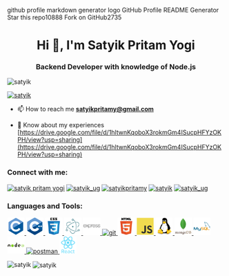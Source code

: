 github profile markdown generator logo
GitHub Profile README Generator
Star this repo10888
Fork on GitHub2735
<h1 align="center">Hi 👋, I'm Satyik Pritam Yogi</h1>
<h3 align="center">Backend Developer with knowledge of Node.js</h3>

<p align="left"> <img src="https://komarev.com/ghpvc/?username=satyik&label=Profile%20views&color=0e75b6&style=flat" alt="satyik" /> </p>

<p align="left"> <a href="https://github.com/ryo-ma/github-profile-trophy"><img src="https://github-profile-trophy.vercel.app/?username=satyik" alt="satyik" /></a> </p>

- 📫 How to reach me **satyikpritamy@gmail.com**

- 📄 Know about my experiences [https://drive.google.com/file/d/1hltwnKqoboX3rokmGm4ISucpHFYzOKPH/view?usp=sharing](https://drive.google.com/file/d/1hltwnKqoboX3rokmGm4ISucpHFYzOKPH/view?usp=sharing)

<h3 align="left">Connect with me:</h3>
<p align="left">
<a href="https://linkedin.com/in/satyik pritam yogi" target="blank"><img align="center" src="https://raw.githubusercontent.com/rahuldkjain/github-profile-readme-generator/master/src/images/icons/Social/linked-in-alt.svg" alt="satyik pritam yogi" height="30" width="40" /></a>
<a href="https://www.codechef.com/users/satyik_ug" target="blank"><img align="center" src="https://cdn.jsdelivr.net/npm/simple-icons@3.1.0/icons/codechef.svg" alt="satyik_ug" height="30" width="40" /></a>
<a href="https://codeforces.com/profile/satyikpritamy" target="blank"><img align="center" src="https://raw.githubusercontent.com/rahuldkjain/github-profile-readme-generator/master/src/images/icons/Social/codeforces.svg" alt="satyikpritamy" height="30" width="40" /></a>
<a href="https://www.leetcode.com/satyik" target="blank"><img align="center" src="https://raw.githubusercontent.com/rahuldkjain/github-profile-readme-generator/master/src/images/icons/Social/leet-code.svg" alt="satyik" height="30" width="40" /></a>
<a href="https://auth.geeksforgeeks.org/user/satyik_ug" target="blank"><img align="center" src="https://raw.githubusercontent.com/rahuldkjain/github-profile-readme-generator/master/src/images/icons/Social/geeks-for-geeks.svg" alt="satyik_ug" height="30" width="40" /></a>
</p>

<h3 align="left">Languages and Tools:</h3>
<p align="left"> <a href="https://www.cprogramming.com/" target="_blank" rel="noreferrer"> <img src="https://raw.githubusercontent.com/devicons/devicon/master/icons/c/c-original.svg" alt="c" width="40" height="40"/> </a> <a href="https://www.w3schools.com/cpp/" target="_blank" rel="noreferrer"> <img src="https://raw.githubusercontent.com/devicons/devicon/master/icons/cplusplus/cplusplus-original.svg" alt="cplusplus" width="40" height="40"/> </a> <a href="https://www.w3schools.com/css/" target="_blank" rel="noreferrer"> <img src="https://raw.githubusercontent.com/devicons/devicon/master/icons/css3/css3-original-wordmark.svg" alt="css3" width="40" height="40"/> </a> <a href="https://www.electronjs.org" target="_blank" rel="noreferrer"> <img src="https://raw.githubusercontent.com/devicons/devicon/master/icons/electron/electron-original.svg" alt="electron" width="40" height="40"/> </a> <a href="https://expressjs.com" target="_blank" rel="noreferrer"> <img src="https://raw.githubusercontent.com/devicons/devicon/master/icons/express/express-original-wordmark.svg" alt="express" width="40" height="40"/> </a> <a href="https://git-scm.com/" target="_blank" rel="noreferrer"> <img src="https://www.vectorlogo.zone/logos/git-scm/git-scm-icon.svg" alt="git" width="40" height="40"/> </a> <a href="https://www.w3.org/html/" target="_blank" rel="noreferrer"> <img src="https://raw.githubusercontent.com/devicons/devicon/master/icons/html5/html5-original-wordmark.svg" alt="html5" width="40" height="40"/> </a> <a href="https://developer.mozilla.org/en-US/docs/Web/JavaScript" target="_blank" rel="noreferrer"> <img src="https://raw.githubusercontent.com/devicons/devicon/master/icons/javascript/javascript-original.svg" alt="javascript" width="40" height="40"/> </a> <a href="https://www.linux.org/" target="_blank" rel="noreferrer"> <img src="https://raw.githubusercontent.com/devicons/devicon/master/icons/linux/linux-original.svg" alt="linux" width="40" height="40"/> </a> <a href="https://www.mongodb.com/" target="_blank" rel="noreferrer"> <img src="https://raw.githubusercontent.com/devicons/devicon/master/icons/mongodb/mongodb-original-wordmark.svg" alt="mongodb" width="40" height="40"/> </a> <a href="https://www.mysql.com/" target="_blank" rel="noreferrer"> <img src="https://raw.githubusercontent.com/devicons/devicon/master/icons/mysql/mysql-original-wordmark.svg" alt="mysql" width="40" height="40"/> </a> <a href="https://nodejs.org" target="_blank" rel="noreferrer"> <img src="https://raw.githubusercontent.com/devicons/devicon/master/icons/nodejs/nodejs-original-wordmark.svg" alt="nodejs" width="40" height="40"/> </a> <a href="https://postman.com" target="_blank" rel="noreferrer"> <img src="https://www.vectorlogo.zone/logos/getpostman/getpostman-icon.svg" alt="postman" width="40" height="40"/> </a> <a href="https://reactjs.org/" target="_blank" rel="noreferrer"> <img src="https://raw.githubusercontent.com/devicons/devicon/master/icons/react/react-original-wordmark.svg" alt="react" width="40" height="40"/> </a> </p>

<p><img align="left" src="https://github-readme-stats.vercel.app/api/top-langs?username=satyik&show_icons=true&locale=en&layout=compact" alt="satyik" /></p>

<p>&nbsp;<img align="center" src="https://github-readme-stats.vercel.app/api?username=satyik&show_icons=true&locale=en" alt="satyik" /></p>

